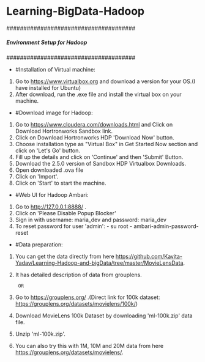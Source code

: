 # Learning-BigData-Hadoop

######################################
##### Environment Setup for Hadoop #####
######################################

- #Installation of Virtual machine:
1. Go to https://www.virtualbox.org and download a version for your OS.(I have installed for Ubuntu)
2. After download, run the .exe file and install the virtual box on your machine.

- #Download image for Hadoop:
1. Go to https://www.cloudera.com/downloads.html and Click on Download Hortronworks Sandbox link.
2. Click on Download Hortronworks HDP 'Download Now' button.
3. Choose installation type as "Virtual Box" in Get Started Now section and click on 'Let's Go' button.
4. Fill up the details and click on 'Continue' and then 'Submit' Button.
5. Download the 2.5.0 version of Sandbox HDP Virtualbox Downloads.
6. Open downloaded .ova file
8. Click on 'Import'.
9. Click on 'Start' to start the machine.

- #Web UI for Hadoop Ambari:
1. Go to http://127.0.0.1:8888/ .
2. Click on 'Please Disable Popup Blocker'
3. Sign in with username: maria_dev and password: maria_dev
4. To reset password for user 'admin':
        - su root
        - ambari-admin-password-reset

- #Data preparation:
1. You can get the data directly from here https://github.com/Kavita-Yadav/Learning-Hadoop-and-bigData/tree/master/MovieLensData.
2. It has detailed description of data from grouplens.

        OR
        
1. Go to https://grouplens.org/ .(Direct link for 100k dataset: https://grouplens.org/datasets/movielens/100k/)
2. Download MovieLens 100k Dataset by downloading 'ml-100k.zip' data file.
3. Unzip 'ml-100k.zip'.
4. You can also try this with 1M, 10M and 20M data from here https://grouplens.org/datasets/movielens/.

      
